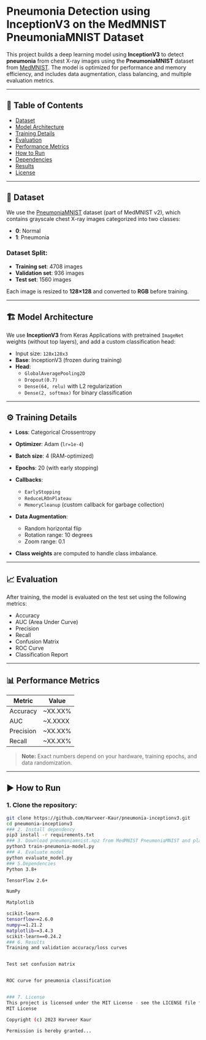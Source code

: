 # Pneumonia Detection using InceptionV3 on the MedMNIST PneumoniaMNIST Dataset

This project builds a deep learning model using **InceptionV3** to detect **pneumonia** from chest X-ray images using the **PneumoniaMNIST** dataset from [MedMNIST](https://medmnist.com/). The model is optimized for performance and memory efficiency, and includes data augmentation, class balancing, and multiple evaluation metrics.

---

## 📌 Table of Contents

- [Dataset](#dataset)
- [Model Architecture](#model-architecture)
- [Training Details](#training-details)
- [Evaluation](#evaluation)
- [Performance Metrics](#performance-metrics)
- [How to Run](#how-to-run)
- [Dependencies](#dependencies)
- [Results](#results)
- [License](#license)

---

## 🧠 Dataset

We use the [PneumoniaMNIST](https://medmnist.com/) dataset (part of MedMNIST v2), which contains grayscale chest X-ray images categorized into two classes:

- **0**: Normal  
- **1**: Pneumonia

### Dataset Split:

- **Training set**: 4708 images  
- **Validation set**: 936 images  
- **Test set**: 1560 images

Each image is resized to **128×128** and converted to **RGB** before training.

---

## 🏗️ Model Architecture

We use **InceptionV3** from Keras Applications with pretrained `ImageNet` weights (without top layers), and add a custom classification head:

- Input size: `128x128x3`
- **Base**: InceptionV3 (frozen during training)
- **Head**:
  - `GlobalAveragePooling2D`
  - `Dropout(0.7)`
  - `Dense(64, relu)` with L2 regularization
  - `Dense(2, softmax)` for binary classification

---

## ⚙️ Training Details

- **Loss**: Categorical Crossentropy
- **Optimizer**: Adam (`lr=1e-4`)
- **Batch size**: 4 (RAM-optimized)
- **Epochs**: 20 (with early stopping)
- **Callbacks**:
  - `EarlyStopping`
  - `ReduceLROnPlateau`
  - `MemoryCleanup` (custom callback for garbage collection)
- **Data Augmentation**:
  - Random horizontal flip
  - Rotation range: 10 degrees
  - Zoom range: 0.1

- **Class weights** are computed to handle class imbalance.

---

## 📈 Evaluation

After training, the model is evaluated on the test set using the following metrics:

- Accuracy
- AUC (Area Under Curve)
- Precision
- Recall
- Confusion Matrix
- ROC Curve
- Classification Report

---

## 📊 Performance Metrics

| Metric     | Value     |
|------------|-----------|
| Accuracy   | ~XX.XX%   |
| AUC        | ~X.XXXX   |
| Precision  | ~XX.XX%   |
| Recall     | ~XX.XX%   |

> **Note:** Exact numbers depend on your hardware, training epochs, and data randomization.

---

## ▶️ How to Run

### 1. Clone the repository:

```bash
git clone https://github.com/Harveer-Kaur/pneumonia-inceptionv3.git
cd pneumonia-inceptionv3
### 2. Install dependency 
pip3 install -r requirements.txt
### 3. Download pneumoniamnist.npz from MedMNIST PneumoniaMNIST and place it in the project root.
python3 train-pneumonia-model.py
### 4. Evaluate model
python evaluate_model.py
### 5.Dependencies
Python 3.8+

TensorFlow 2.6+

NumPy

Matplotlib

scikit-learn
tensorflow==2.6.0
numpy==1.21.2
matplotlib==3.4.3
scikit-learn==0.24.2
### 6. Results
Training and validation accuracy/loss curves


Test set confusion matrix


ROC curve for pneumonia classification


### 7. License
This project is licensed under the MIT License - see the LICENSE file for details.
MIT License

Copyright (c) 2023 Harveer Kaur

Permission is hereby granted...




